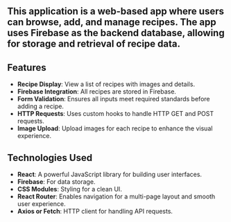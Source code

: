 
## This application is a web-based app where users can browse, add, and manage recipes. The app uses Firebase as the backend database, allowing for storage and retrieval of recipe data.

## Features

- **Recipe Display**: View a list of recipes with images and details.
- **Firebase Integration**: All recipes are stored in Firebase.
- **Form Validation**: Ensures all inputs meet required standards before adding a recipe.
- **HTTP Requests**: Uses custom hooks to handle HTTP GET and POST requests.
- **Image Upload**: Upload images for each recipe to enhance the visual experience.

## Technologies Used

- **React**: A powerful JavaScript library for building user interfaces.
- **Firebase**: For data storage.
- **CSS Modules**: Styling for a clean UI.
- **React Router**: Enables navigation for a multi-page layout and smooth user experience.
- **Axios or Fetch**: HTTP client for handling API requests.
